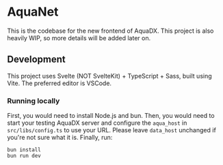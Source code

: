 # AquaNet

This is the codebase for the new frontend of AquaDX. 
This project is also heavily WIP, so more details will be added later on.

## Development

This project uses Svelte (NOT SvelteKit) + TypeScript + Sass, built using Vite. The preferred editor is VSCode.

### Running locally

First, you would need to install Node.js and bun.
Then, you would need to start your testing AquaDX server and configure the `aqua_host` in `src/libs/config.ts` to use your URL. 
Please leave `data_host` unchanged if you're not sure what it is. 
Finally, run:

```shell
bun install
bun run dev
```

